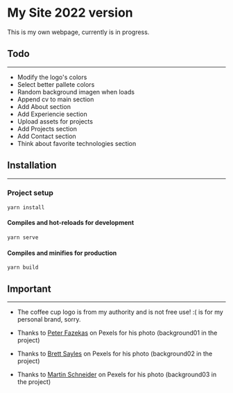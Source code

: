 # My Site 2022 version
This is my own webpage, currently is in progress.


## Todo
---
- Modify the logo's colors
- Select better pallete colors
- Random background imagen when loads
- Append cv to main section
- Add About section
- Add Experiencie section
- Upload assets for projects
- Add Projects section
- Add Contact section
- Think about favorite technologies section

## Installation 
---
### Project setup
```
yarn install
```

#### Compiles and hot-reloads for development
```
yarn serve
```

#### Compiles and minifies for production
```
yarn build
```


## Important
---

- The coffee cup logo is from my authority and is not free use! :( is for my personal brand, sorry.

- Thanks to [Peter Fazekas] on Pexels for his photo (background01 in the project)
- Thanks to [Brett Sayles] on Pexels for his photo (background02 in the project)
- Thanks to [Martin Schneider] on Pexels for his photo (background03 in the project)

[Peter Fazekas]: <https://www.pexels.com/es-es/foto/carretera-de-hormigon-entre-campos-de-hierba-1137337//>
[Brett Sayles]:  <https://www.pexels.com/es-es/foto/foto-de-paisaje-de-arboles-de-hojas-verdes-bajo-nubes-nimbus-1021609/>
[Martin Schneider]: <https://www.pexels.com/es-es/foto/puesta-de-sol-arboles-luz-del-sol-camino-rural-12115996/>